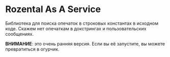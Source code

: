 # Rozental As A Service

Библиотека для поиска опечаток в строковых константах в исходном коде.
Скажем нет опечаткам в докстрингах и пользовательских сообщениях.


**ВНИМАНИЕ**: это очень ранняя версия. Если вы её запустите,
вы можете превратиться в огурчик. 
